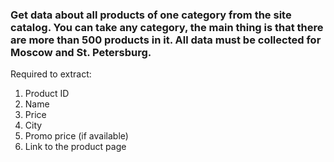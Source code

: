 ### Get data about all products of one category from the site catalog. You can take any category, the main thing is that there are more than 500 products in it. All data must be collected for Moscow and St. Petersburg.

Required to extract:

1. Product ID
2. Name
3. Price
4. City
5. Promo price (if available)
6. Link to the product page
